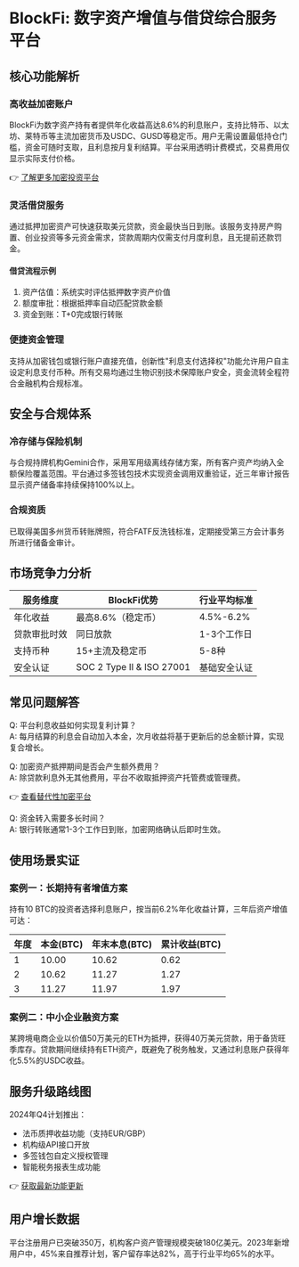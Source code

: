 # BlockFi: 数字资产增值与借贷综合服务平台  

## 核心功能解析  

### 高收益加密账户  
BlockFi为数字资产持有者提供年化收益高达8.6%的利息账户，支持比特币、以太坊、莱特币等主流加密货币及USDC、GUSD等稳定币。用户无需设置最低持仓门槛，资金可随时支取，且利息按月复利结算。平台采用透明计费模式，交易费用仅显示实际支付价格。  

👉 [了解更多加密投资平台](https://bit.ly/okx_welcome)  

### 灵活借贷服务  
通过抵押加密资产可快速获取美元贷款，资金最快当日到账。该服务支持房产购置、创业投资等多元资金需求，贷款周期内仅需支付月度利息，且无提前还款罚金。  

#### 借贷流程示例  
1. 资产估值：系统实时评估抵押数字资产价值  
2. 额度审批：根据抵押率自动匹配贷款金额  
3. 资金到账：T+0完成银行转账  

### 便捷资金管理  
支持从加密钱包或银行账户直接充值，创新性"利息支付选择权"功能允许用户自主设定利息支付币种。所有交易均通过生物识别技术保障账户安全，资金流转全程符合金融机构合规标准。  

## 安全与合规体系  

### 冷存储与保险机制  
与合规持牌机构Gemini合作，采用军用级离线存储方案，所有客户资产均纳入全额保险覆盖范围。平台通过多签钱包技术实现资金调用双重验证，近三年审计报告显示资产储备率持续保持100%以上。  

### 合规资质  
已取得美国多州货币转账牌照，符合FATF反洗钱标准，定期接受第三方会计事务所进行储备金审计。  

## 市场竞争力分析  

| 服务维度       | BlockFi优势                      | 行业平均标准             |  
|----------------|----------------------------------|--------------------------|  
| 年化收益       | 最高8.6%（稳定币）               | 4.5%-6.2%               |  
| 贷款审批时效   | 同日放款                        | 1-3个工作日             |  
| 支持币种       | 15+主流及稳定币                 | 5-8种                   |  
| 安全认证       | SOC 2 Type II & ISO 27001       | 基础安全认证             |  

## 常见问题解答  

Q: 平台利息收益如何实现复利计算？  
A: 每月结算的利息会自动加入本金，次月收益将基于更新后的总金额计算，实现复合增长。  

Q: 加密资产抵押期间是否会产生额外费用？  
A: 除贷款利息外无其他费用，平台不收取抵押资产托管费或管理费。  

👉 [查看替代性加密平台](https://bit.ly/okx_welcome)  

Q: 资金转入需要多长时间？  
A: 银行转账通常1-3个工作日到账，加密网络确认后即时生效。  

## 使用场景实证  

### 案例一：长期持有者增值方案  
持有10 BTC的投资者选择利息账户，按当前6.2%年化收益计算，三年后资产增值可达：  

| 年度 | 本金(BTC) | 年末本息(BTC) | 累计收益(BTC) |  
|------|-----------|----------------|---------------|  
| 1    | 10.00     | 10.62          | 0.62          |  
| 2    | 10.62     | 11.27          | 1.27          |  
| 3    | 11.27     | 11.97          | 1.97          |  

### 案例二：中小企业融资方案  
某跨境电商企业以价值50万美元的ETH为抵押，获得40万美元贷款，用于备货旺季库存。贷款期间继续持有ETH资产，既避免了税务触发，又通过利息账户获得年化5.5%的USDC收益。  

## 服务升级路线图  

2024年Q4计划推出：  
- 法币质押收益功能（支持EUR/GBP）  
- 机构级API接口开放  
- 多签钱包自定义授权管理  
- 智能税务报表生成功能  

👉 [获取最新功能更新](https://bit.ly/okx_welcome)  

## 用户增长数据  
平台注册用户已突破350万，机构客户资产管理规模突破180亿美元。2023年新增用户中，45%来自推荐计划，客户留存率达82%，高于行业平均65%的水平。  
